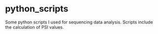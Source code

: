 # python_scripts
Some python scripts I used for sequencing data analysis.
Scripts include the calculation of PSI values. 
